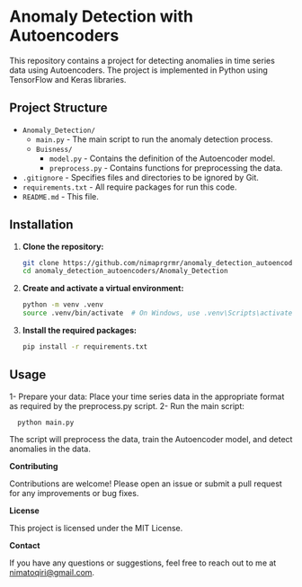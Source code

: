 # Anomaly Detection with Autoencoders

This repository contains a project for detecting anomalies in time series data using Autoencoders. The project is implemented in Python using TensorFlow and Keras libraries.

## Project Structure

- `Anomaly_Detection/`
  - `main.py` - The main script to run the anomaly detection process.
  - `Buisness/`
    - `model.py` - Contains the definition of the Autoencoder model.
    - `preprocess.py` - Contains functions for preprocessing the data.
- `.gitignore` - Specifies files and directories to be ignored by Git.
- `requirements.txt` - All require packages for run this code.
- `README.md` - This file.

## Installation

1. **Clone the repository:**

   ```sh
   git clone https://github.com/nimaprgrmr/anomaly_detection_autoencoders.git
   cd anomaly_detection_autoencoders/Anomaly_Detection

2. **Create and activate a virtual environment:**
   ```sh
   python -m venv .venv
   source .venv/bin/activate  # On Windows, use .venv\Scripts\activate
3. **Install the required packages:**
   ```sh
   pip install -r requirements.txt

## Usage
   1- Prepare your data:
      Place your time series data in the appropriate format as required by the preprocess.py script.
   2- Run the main script:
   
      python main.py

The script will preprocess the data, train the Autoencoder model, and detect anomalies in the data.

**Contributing**
  
   Contributions are welcome! Please open an issue or submit a pull request for any improvements or bug fixes.

**License**

   This project is licensed under the MIT License.

**Contact**

   If you have any questions or suggestions, feel free to reach out to me at nimatoqiri@gmail.com.

